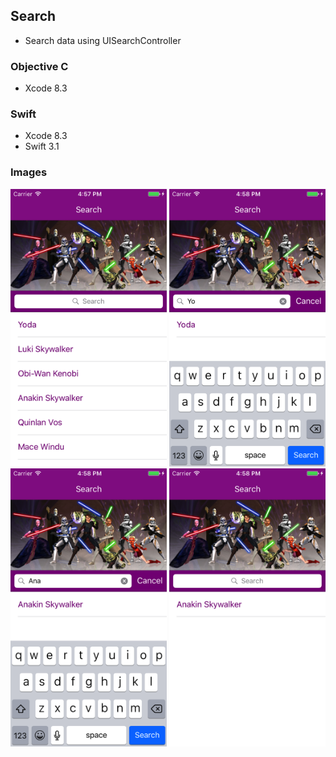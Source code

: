 ## Search
- Search data using UISearchController

### Objective C 
- Xcode 8.3

### Swift
- Xcode 8.3
- Swift 3.1

### Images
<p align="center">
<img src="https://github.com/limadeveloper/iOS-Search/blob/master/Docs/Images/01.png" width="250">
<img src="https://github.com/limadeveloper/iOS-Search/blob/master/Docs/Images/02.png" width="250">
<img src="https://github.com/limadeveloper/iOS-Search/blob/master/Docs/Images/03.png" width="250">
<img src="https://github.com/limadeveloper/iOS-Search/blob/master/Docs/Images/04.png" width="250">
</p>
<br>
